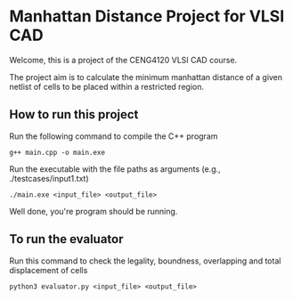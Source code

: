 # Manhattan Distance Project for VLSI CAD
Welcome, this is a project of the CENG4120 VLSI CAD course.

The project aim is to calculate the minimum manhattan distance of a given netlist of cells to be placed within a restricted region. 

## How to run this project

Run the following command to compile the C++ program

```
g++ main.cpp -o main.exe
```

Run the executable with the file paths as arguments (e.g., ./testcases/input1.txt)

```
./main.exe <input_file> <output_file>
```

Well done, you're program should be running.

## To run the evaluator
Run this command to check the legality, boundness, overlapping and total displacement of cells
```
python3 evaluator.py <input_file> <output_file>
```
